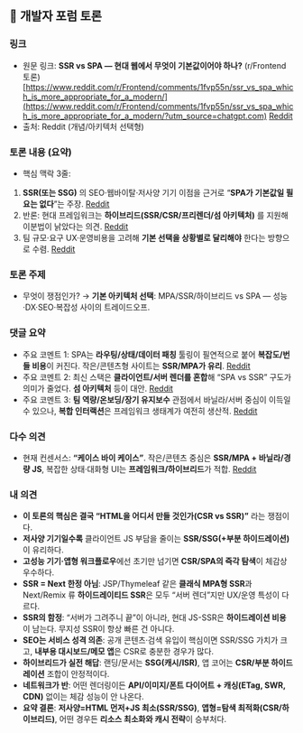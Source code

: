 ## 💬 개발자 포럼 토론

### 링크

* 원문 링크: **SSR vs SPA — 현대 웹에서 무엇이 기본값이어야 하나?** (r/Frontend 토론)
  [https://www.reddit.com/r/Frontend/comments/1fvp55n/ssr_vs_spa_which_is_more_appropriate_for_a_modern/](https://www.reddit.com/r/Frontend/comments/1fvp55n/ssr_vs_spa_which_is_more_appropriate_for_a_modern/?utm_source=chatgpt.com) [Reddit](https://www.reddit.com/r/Frontend/comments/1fvp55n/ssr_vs_spa_which_is_more_appropriate_for_a_modern/?utm_source=chatgpt.com)
* 출처: Reddit (개념/아키텍처 선택형)

### 토론 내용 (요약)

* 핵심 맥락 3줄:


1. **SSR(또는 SSG)** 의 SEO·웹바이탈·저사양 기기 이점을 근거로 “**SPA가 기본값일 필요는 없다**”는 주장. [Reddit](https://www.reddit.com/r/Frontend/comments/1fvp55n/ssr_vs_spa_which_is_more_appropriate_for_a_modern/?utm_source=chatgpt.com)
2. 반론: 현대 프레임워크는 **하이브리드(SSR/CSR/프리렌더/섬 아키텍처)** 를 지원해 이분법이 낡았다는 의견. [Reddit](https://www.reddit.com/r/Frontend/comments/1fvp55n/ssr_vs_spa_which_is_more_appropriate_for_a_modern/?utm_source=chatgpt.com)
3. 팀 규모·요구 UX·운영비용을 고려해 **기본 선택을 상황별로 달리해야** 한다는 방향으로 수렴. [Reddit](https://www.reddit.com/r/Frontend/comments/1fvp55n/ssr_vs_spa_which_is_more_appropriate_for_a_modern/?utm_source=chatgpt.com)

### 토론 주제

* 무엇이 쟁점인가?
  → **기본 아키텍처 선택**: MPA/SSR/하이브리드 vs SPA — 성능·DX·SEO·복잡성 사이의 트레이드오프.

### 댓글 요약

* 주요 코멘트 1: SPA는 **라우팅/상태/데이터 패칭** 툴링이 필연적으로 붙어 **복잡도/번들 비용**이 커진다. 작은/콘텐츠형 사이트는 **SSR/MPA가 유리**. [Reddit](https://www.reddit.com/r/Frontend/comments/1fvp55n/ssr_vs_spa_which_is_more_appropriate_for_a_modern/?utm_source=chatgpt.com)
* 주요 코멘트 2: 최신 스택은 **클라이언트/서버 렌더를 혼합**해 “SPA vs SSR” 구도가 의미가 줄었다. **섬 아키텍처** 등이 대안. [Reddit](https://www.reddit.com/r/Frontend/comments/1fvp55n/ssr_vs_spa_which_is_more_appropriate_for_a_modern/?utm_source=chatgpt.com)
* 주요 코멘트 3: **팀 역량/온보딩/장기 유지보수** 관점에서 바닐라/서버 중심이 이득일 수 있으나, **복합 인터랙션**은 프레임워크 생태계가 여전히 생산적. [Reddit](https://www.reddit.com/r/Frontend/comments/1fvp55n/ssr_vs_spa_which_is_more_appropriate_for_a_modern/?utm_source=chatgpt.com)

### 다수 의견

* 현재 컨센서스: **“케이스 바이 케이스”**. 작은/콘텐츠 중심은 **SSR/MPA + 바닐라/경량 JS**, 복잡한 상태·대화형 UI는 **프레임워크/하이브리드**가 적합. [Reddit](https://www.reddit.com/r/Frontend/comments/1fvp55n/ssr_vs_spa_which_is_more_appropriate_for_a_modern/?utm_source=chatgpt.com)


### 내 의견

* **이 토론의 핵심은 결국 “HTML을 어디서 만들 것인가(CSR vs SSR)”** 라는 쟁점이다.
* **저사양 기기일수록** 클라이언트 JS 부담을 줄이는 **SSR/SSG(+부분 하이드레이션)** 이 유리하다.
* **고성능 기기·앱형 워크플로우**에선 초기만 넘기면 **CSR/SPA의 즉각 탐색**이 체감상 우수하다.
* **SSR = Next 한정 아님**: JSP/Thymeleaf 같은 **클래식 MPA형 SSR**과 Next/Remix 류 **하이드레이티드 SSR**은 모두 “서버 렌더”지만 UX/운영 특성이 다르다.
* **SSR의 함정**: “서버가 그려주니 끝”이 아니라, 현대 JS-SSR은 **하이드레이션 비용**이 남는다. 무지성 SSR이 항상 빠른 건 아니다.
* **SEO는 서비스 성격 의존**: 공개 콘텐츠·검색 유입이 핵심이면 SSR/SSG 가치가 크고, **내부용 대시보드/메모 앱**은 CSR로 충분한 경우가 많다.
* **하이브리드가 실전 해답**: 랜딩/문서는 **SSG(캐시/ISR)**, 앱 코어는 **CSR/부분 하이드레이션** 조합이 안정적이다.
* **네트워크가 반**: 어떤 렌더링이든 **API/이미지/폰트 다이어트 + 캐싱(ETag, SWR, CDN)** 없이는 체감 성능이 안 나온다.
* **요약 결론**: **저사양=HTML 먼저+JS 최소(SSR/SSG)**, **앱형=탐색 최적화(CSR/하이브리드)**, 어떤 경우든 **리소스 최소화와 캐시 전략**이 승부처다.



